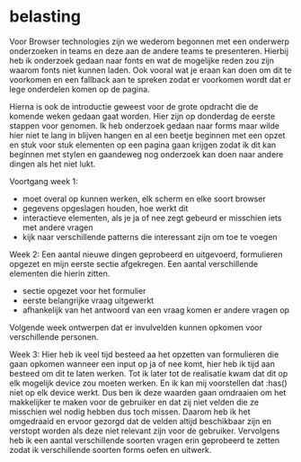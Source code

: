 # belasting

Voor Browser technologies zijn we wederom begonnen met een onderwerp onderzoeken in teams en deze aan de andere teams te
presenteren. Hierbij heb ik onderzoek gedaan naar fonts en wat de mogelijke reden zou zijn waarom fonts niet kunnen laden.
Ook vooral wat je eraan kan doen om dit te voorkomen en een fallback aan te spreken zodat er voorkomen wordt dat er lege
onderdelen komen op de pagina. 

Hierna is ook de introductie geweest voor de grote opdracht die de komende weken gedaan gaat worden. Hier zijn op donderdag
de eerste stappen voor genomen. Ik heb onderzoek gedaan naar forms maar wilde hier niet te lang in blijven hangen en 
al een beetje beginnen met een opzet en stuk voor stuk elementen op een pagina gaan krijgen zodat ik dit kan beginnen met 
stylen en gaandeweg nog onderzoek kan doen naar andere dingen als het niet lukt. 


Voortgang week 1:
- moet overal op kunnen werken, elk scherm en elke soort browser 
- gegevens opgeslagen houden, hoe werkt dit 
- interactieve elementen, als je ja of nee zegt gebeurd er misschien iets met andere vragen
- kijk naar verschillende patterns die interessant zijn om toe te voegen 


Week 2:
Een aantal nieuwe dingen geprobeerd en uitgevoerd, formulieren opgezet en mijn  eerste sectie afgekregen. Een aantal verschillende elementen die hierin zitten. 

- sectie opgezet voor het formulier 
- eerste belangrijke vraag uitgewerkt 
- afhankelijk van het antwoord van een vraag komen er andere vragen op 

Volgende week ontwerpen dat er invulvelden kunnen opkomen voor verschillende personen. 

Week 3: 
Hier heb ik veel tijd besteed aa het opzetten van formulieren die gaan opkomen wanneer een input op ja of nee komt, hier heb ik tijd aan besteed om dit te laten werken. Tot ik later tot de realisatie kwam dat dit op elk mogelijk device zou moeten werken. En ik kan mij voorstellen dat :has() niet op elk device werkt. Dus ben ik deze waarden gaan omdraaien om het makkelijker te maken voor de gebruiker en  dat zij niet velden die ze misschien wel nodig hebben dus toch missen. Daarom heb ik het omgedraaid en ervoor gezorgd dat de velden  altijd beschikbaar zijn en verstopt worden als deze niet relevant zijn voor de gebruiker. Vervolgens heb ik een aantal verschillende soorten vragen erin geprobeerd te zetten zodat ik verschillende soorten forms oefen en uitwerk. 
